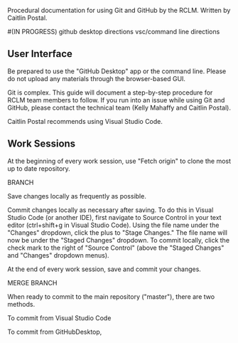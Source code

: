 Procedural documentation for using Git and GitHub by the RCLM. Written by Caitlin Postal.

#(IN PROGRESS)
github desktop directions
vsc/command line directions

## User Interface
Be prepared to use the "GitHub Desktop" app or the command line. Please do not upload any materials through the browser-based GUI.

Git is complex. This guide will document a step-by-step procedure for RCLM team members to follow. If you run into an issue while using Git and GitHub, please contact the technical team (Kelly Mahaffy and Caitlin Postal).

Caitlin Postal recommends using Visual Studio Code.

## Work Sessions

At the beginning of every work session, use "Fetch origin" to clone the most up to date repository.

BRANCH

Save changes locally as frequently as possible.

Commit changes locally as necessary after saving. To do this in Visual Studio Code (or another IDE), first navigate to Source Control in your text editor (ctrl+shift+g in Visual Studio Code). Using the file name under the "Changes" dropdown, click the plus to "Stage Changes." The file name will now be under the "Staged Changes" dropdown. To commit locally, click the check mark to the right of "Source Control" (above the "Staged Changes" and "Changes" dropdown menus).

At the end of every work session, save and commit your changes.

MERGE BRANCH

When ready to commit to the main repository ("master"), there are two methods.

To commit from Visual Studio Code

To commit from GitHubDesktop, 


